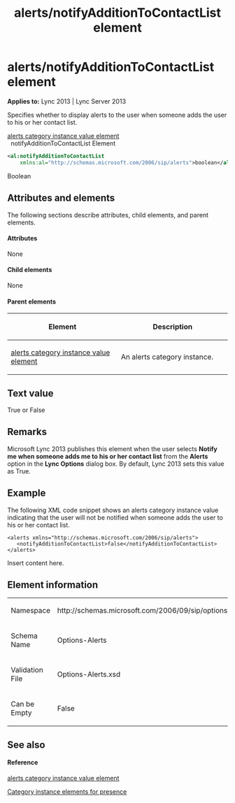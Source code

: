 ﻿---
title: alerts/notifyAdditionToContactList element
TOCTitle: alerts/notifyAdditionToContactList element
ms:assetid: ed217ffd-5bb3-4502-b826-90af4153ab8d
ms:mtpsurl: https://msdn.microsoft.com/en-us/library/Dn454692(v=office.15)
ms:contentKeyID: 57093345
ms.date: 07/24/2014
mtps_version: v=office.15
dev_langs:
- xml
---

# alerts/notifyAdditionToContactList element


**Applies to:** Lync 2013 | Lync Server 2013

Specifies whether to display alerts to the user when someone adds the user to his or her contact list.

[alerts category instance value element](alerts-category-instance-value-element.md)  
  notifyAdditionToContactList Element  

```xml
<al:notifyAdditionToContactList
    xmlns:al="http://schemas.microsoft.com/2006/sip/alerts">boolean</al:notifyAdditionToContactList>
```

Boolean

## Attributes and elements

The following sections describe attributes, child elements, and parent elements.

#### Attributes

None

#### Child elements

None

#### Parent elements

<table>
<colgroup>
<col style="width: 50%" />
<col style="width: 50%" />
</colgroup>
<thead>
<tr class="header">
<th><p>Element</p></th>
<th><p>Description</p></th>
</tr>
</thead>
<tbody>
<tr class="odd">
<td><p><a href="alerts-category-instance-value-element.md">alerts category instance value element</a></p></td>
<td><p>An alerts category instance.</p></td>
</tr>
</tbody>
</table>


## Text value

True or False

## Remarks

Microsoft Lync 2013 publishes this element when the user selects **Notify me when someone adds me to his or her contact list** from the **Alerts** option in the **Lync Options** dialog box. By default, Lync 2013 sets this value as True.

## Example

The following XML code snippet shows an alerts category instance value indicating that the user will not be notified when someone adds the user to his or her contact list.

    <alerts xmlns="http://schemas.microsoft.com/2006/sip/alerts">
       <notifyAdditionToContactList>false</notifyAdditionToContactList>
    </alerts>

Insert content here.

## Element information

<table>
<colgroup>
<col style="width: 50%" />
<col style="width: 50%" />
</colgroup>
<tbody>
<tr class="odd">
<td><p>Namespace</p></td>
<td><p>http://schemas.microsoft.com/2006/09/sip/options/alerts</p></td>
</tr>
<tr class="even">
<td><p>Schema Name</p></td>
<td><p>Options-Alerts</p></td>
</tr>
<tr class="odd">
<td><p>Validation File</p></td>
<td><p>Options-Alerts.xsd</p></td>
</tr>
<tr class="even">
<td><p>Can be Empty</p></td>
<td><p>False</p></td>
</tr>
</tbody>
</table>


## See also

#### Reference

[alerts category instance value element](alerts-category-instance-value-element.md)

[Category instance elements for presence](category-instance-elements-for-presence.md)

